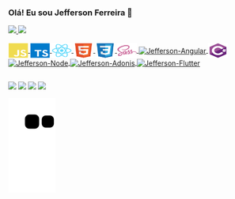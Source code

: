 ### Olá! Eu sou Jefferson Ferreira 👋


<div>
  <a href="https://github.com/stringercj12">
    <img height="180em"
      src="https://github-readme-stats.vercel.app/api?username=stringercj12&show_icons=true&title_color=dbdbdb&text_color=dbdbdb&theme=radical&include_all_commits=true&count_private=true" />
    <img height="180em"
      src="https://github-readme-stats.vercel.app/api/top-langs/?username=stringercj12&layout=compact&langs_count=7&title_color=dbdbdb&text_color=dbdbdb&theme=radical" />
</div>
<div style="display: inline_block"><br>
  <img align="center" alt="Jefferson-Js" height="30" width="40"
    src="https://raw.githubusercontent.com/devicons/devicon/master/icons/javascript/javascript-plain.svg">
  <img align="center" alt="Jefferson-Ts" height="30" width="40"
    src="https://raw.githubusercontent.com/devicons/devicon/master/icons/typescript/typescript-plain.svg">
  <img align="center" alt="Jefferson-React" height="30" width="40"
    src="https://raw.githubusercontent.com/devicons/devicon/master/icons/react/react-original.svg">
  <img align="center" alt="Jefferson-HTML" height="30" width="40"
    src="https://raw.githubusercontent.com/devicons/devicon/master/icons/html5/html5-original.svg">
  <img align="center" alt="Jefferson-CSS" height="30" width="40"
    src="https://raw.githubusercontent.com/devicons/devicon/master/icons/css3/css3-original.svg">
  <img align="center" alt="Jefferson-sass" height="30" width="40"
    src="https://raw.githubusercontent.com/devicons/devicon/master/icons/sass/sass-original.svg">
  <img align="center" alt="Jefferson-Angular" height="30" width="40"
    src="https://cdn.jsdelivr.net/gh/devicons/devicon/icons/angularjs/angularjs-original.svg">
  <img align="center" alt="Jefferson-Csharp" height="30" width="40"
    src="https://raw.githubusercontent.com/devicons/devicon/master/icons/csharp/csharp-original.svg">
  <img align="center" alt="Jefferson-Node" height="30" width="40"
    src="https://cdn.jsdelivr.net/gh/devicons/devicon/icons/nodejs/nodejs-plain.svg">
  <img align="center" alt="Jefferson-Adonis" height="30" width="40"
    src="https://cdn.jsdelivr.net/gh/devicons/devicon/icons/adonisjs/adonisjs-original.svg">
  <img align="center" alt="Jefferson-Flutter" height="30" width="40"
    src="https://cdn.jsdelivr.net/gh/devicons/devicon/icons/flutter/flutter-original.svg">
</div>

##

<div>
  <a href="https://linkedin.com/in/jefferson-ferreira-8218b0126" target="_blank"><img
      src="https://img.shields.io/badge/-LinkedIn-%230077B5?style=for-the-badge&logo=linkedin&logoColor=white"
      target="_blank"></a>
  <a href="https://www.instagram.com/jeffe_ferreira/" target="_blank"><img
      src="https://img.shields.io/badge/-Instagram-%23E4405F?style=for-the-badge&logo=instagram&logoColor=white"
      target="_blank"></a>
  <a href="https://twitter.com/jefferson14489" target="_blank"><img
      src="https://img.shields.io/badge/Twitter-1DA1F2?style=for-the-badge&logo=twitter&logoColor=white"
      target="_blank"></a>
  <a href="https://www.dio.me/users/jefferson14489" target="_blank"><img
      src="https://hermes.digitalinnovation.one/assets/diome/logo-minimized.png"
      target="_blank"></a>

  ![Snake animation](https://github.com/stringercj12/stringercj12/blob/output/github-contribution-grid-snake.svg)

</div>
